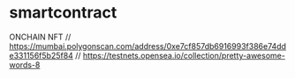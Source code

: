 # smartcontract
ONCHAIN NFT
// https://mumbai.polygonscan.com/address/0xe7cf857db6916993f386e74dde331156f5b25f84
// https://testnets.opensea.io/collection/pretty-awesome-words-8
